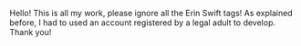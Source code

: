 Hello! This is all my work, please ignore all the Erin Swift tags!
As explained before, I had to used an account registered by a legal adult to develop. Thank you!

